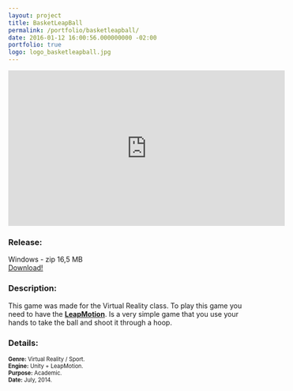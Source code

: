 ```yaml
---
layout: project
title: BasketLeapBall
permalink: /portfolio/basketleapball/
date: 2016-01-12 16:00:56.000000000 -02:00
portfolio: true
logo: logo_basketleapball.jpg
---
```


<div class="video-container">
<iframe width="560" height="315" src="https://www.youtube.com/embed/VjxBpK03qWU" frameborder="0" allowfullscreen></iframe>
</div>

<h3>Release:</h3>

<div class="box">
Windows - zip 16,5 MB
<a href="https://dl.dropboxusercontent.com/u/90839850/Games/BasketLeapBall.zip">
<div class="box-link">
Download!
</div>
</a>
</div>

<h3>Description:</h3>

This game was made for the Virtual Reality class. To play this game you need to have the **[LeapMotion](https://github.com/tobiasbu)**.
Is a very simple game that you use your hands to take the ball and shoot it through a hoop.

<h3>Details:</h3>
<p style="font-size:0.8em">
<strong>Genre:</strong> Virtual Reality / Sport.<br>
<strong>Engine:</strong> Unity + LeapMotion.<br>
<strong>Purpose:</strong> Academic.<br>
<strong>Date:</strong> July, 2014.<br>
</p>
